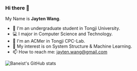 ### Hi there 👋

My Name is **Jayten Wang**.

- 🏫 I'm an undergraduate student in Tongji University.
- 💻 I major in Computer Science and Technology.
- 🔭 I'm an ACMer in Tongji CPC-Lab.
- 📃 My interest is on System Structure & Machine Learning.
- 📫 How to reach me: jayten.wang@gmail.com

![Baneist's GitHub stats](https://github-readme-stats.vercel.app/api?username=Baneist&count_private=true)

<!--
**Baneist/Baneist** is a ✨ _special_ ✨ repository because its `README.md` (this file) appears on your GitHub profile.

Here are some ideas to get you started:

- 🔭 I’m currently working on ...
- 🌱 I’m currently learning ...
- 👯 I’m looking to collaborate on ...
- 🤔 I’m looking for help with ...
- 💬 Ask me about ...
- 📫 How to reach me: ...
- 😄 Pronouns: ...
- ⚡ Fun fact: ...
-->
